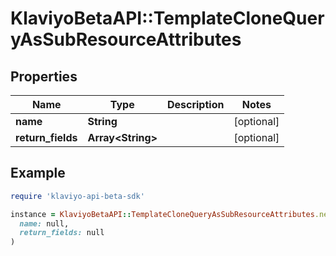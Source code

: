 # KlaviyoBetaAPI::TemplateCloneQueryAsSubResourceAttributes

## Properties

| Name | Type | Description | Notes |
| ---- | ---- | ----------- | ----- |
| **name** | **String** |  | [optional] |
| **return_fields** | **Array&lt;String&gt;** |  | [optional] |

## Example

```ruby
require 'klaviyo-api-beta-sdk'

instance = KlaviyoBetaAPI::TemplateCloneQueryAsSubResourceAttributes.new(
  name: null,
  return_fields: null
)
```

